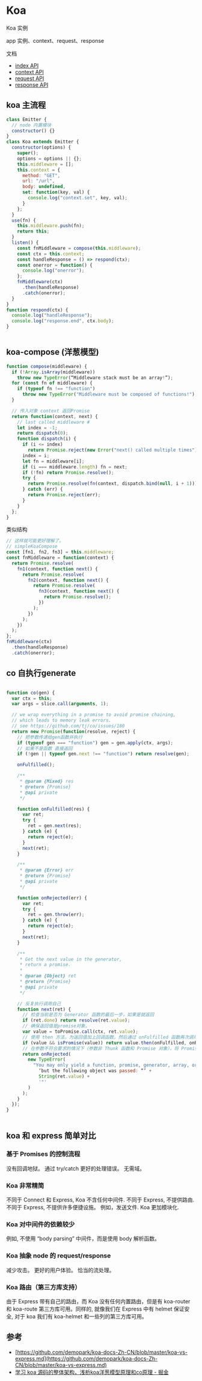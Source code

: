 # Koa
Koa 实例

app 实例、context、request、response

文档
*  [index API](https://github.com/demopark/koa-docs-Zh-CN/blob/master/api/index.md)  
*  [context API](https://github.com/demopark/koa-docs-Zh-CN/blob/master/api/context.md)  
*  [request API](https://github.com/demopark/koa-docs-Zh-CN/blob/master/api/request.md)  
*  [response API](https://github.com/demopark/koa-docs-Zh-CN/blob/master/api/response.md) 


## koa 主流程
```javascript
class Emitter {
  // node 内置模块
  constructor() {}
}
class Koa extends Emitter {
  constructor(options) {
    super();
    options = options || {};
    this.middleware = [];
    this.context = {
      method: "GET",
      url: "/url",
      body: undefined,
      set: function(key, val) {
        console.log("context.set", key, val);
      }
    };
  }
  use(fn) {
    this.middleware.push(fn);
    return this;
  }
  listen() {
    const fnMiddleware = compose(this.middleware);
    const ctx = this.context;
    const handleResponse = () => respond(ctx);
    const onerror = function() {
      console.log("onerror");
    };
    fnMiddleware(ctx)
      .then(handleResponse)
      .catch(onerror);
  }
}
function respond(ctx) {
  console.log("handleResponse");
  console.log("response.end", ctx.body);
}



```


## koa-compose (洋葱模型)

```javascript
function compose(middleware) {
  if (!Array.isArray(middleware))
    throw new TypeError(“Middleware stack must be an array!”);
  for (const fn of middleware) {
    if (typeof fn !== "function")
      throw new TypeError("Middleware must be composed of functions!");
  }

  // 传入对象 context 返回Promise
  return function(context, next) {
    // last called middleware #
    let index = -1;
    return dispatch(0);
    function dispatch(i) {
      if (i <= index)
        return Promise.reject(new Error("next() called multiple times"));
      index = i;
      let fn = middleware[i];
      if (i === middleware.length) fn = next;
      if (!fn) return Promise.resolve();
      try {
        return Promise.resolve(fn(context, dispatch.bind(null, i + 1)));
      } catch (err) {
        return Promise.reject(err);
      }
    }
  };
}


```

类似结构

```javascript
// 这样就可能更好理解了。
// simpleKoaCompose
const [fn1, fn2, fn3] = this.middleware;
const fnMiddleware = function(context) {
  return Promise.resolve(
    fn1(context, function next() {
      return Promise.resolve(
        fn2(context, function next() {
          return Promise.resolve(
            fn3(context, function next() {
              return Promise.resolve();
            })
          );
        })
      );
    })
  );
};
fnMiddleware(ctx)
  .then(handleResponse)
  .catch(onerror);


```

## co 自执行generate
```javascript

function co(gen) {
  var ctx = this;
  var args = slice.call(arguments, 1);

  // we wrap everything in a promise to avoid promise chaining,
  // which leads to memory leak errors.
  // see https://github.com/tj/co/issues/180
  return new Promise(function(resolve, reject) {
    // 把参数传递给gen函数并执行
    if (typeof gen === "function") gen = gen.apply(ctx, args);
    // 如果不是函数 直接返回
    if (!gen || typeof gen.next !== "function") return resolve(gen);

    onFulfilled();

    /**
     * @param {Mixed} res
     * @return {Promise}
     * @api private
     */

    function onFulfilled(res) {
      var ret;
      try {
        ret = gen.next(res);
      } catch (e) {
        return reject(e);
      }
      next(ret);
    }

    /**
     * @param {Error} err
     * @return {Promise}
     * @api private
     */

    function onRejected(err) {
      var ret;
      try {
        ret = gen.throw(err);
      } catch (e) {
        return reject(e);
      }
      next(ret);
    }

    /**
     * Get the next value in the generator,
     * return a promise.
     *
     * @param {Object} ret
     * @return {Promise}
     * @api private
     */

    // 反复执行调用自己
    function next(ret) {
      // 检查当前是否为 Generator 函数的最后一步，如果是就返回
      if (ret.done) return resolve(ret.value);
      // 确保返回值是promise对象。
      var value = toPromise.call(ctx, ret.value);
      // 使用 then 方法，为返回值加上回调函数，然后通过 onFulfilled 函数再次调用 next 函数。
      if (value && isPromise(value)) return value.then(onFulfilled, onRejected);
      // 在参数不符合要求的情况下（参数非 Thunk 函数和 Promise 对象），将 Promise 对象的状态改为 rejected，从而终止执行。
      return onRejected(
        new TypeError(
          "You may only yield a function, promise, generator, array, or object, “ +
            ‘but the following object was passed: “’ +
            String(ret.value) +
            '"'
        )
      );
    }
  });
}



```

## koa 和 express 简单对比

### 基于 Promises 的控制流程
没有回调地狱。
通过 try/catch 更好的处理错误。
无需域。

### Koa 非常精简
不同于 Connect 和 Express, Koa 不含任何中间件.
不同于 Express, 不提供路由.
不同于 Express, 不提供许多便捷设施。 例如，发送文件.
Koa 更加模块化.

### Koa 对中间件的依赖较少
例如, 不使用 “body parsing” 中间件，而是使用 body 解析函数。

### Koa 抽象 node 的 request/response
减少攻击。
更好的用户体验。
恰当的流处理。

### Koa 路由（第三方库支持）
由于 Express 带有自己的路由，而 Koa 没有任何内置路由，但是有 koa-router 和 koa-route 第三方库可用。同样的, 就像我们在 Express 中有 helmet 保证安全, 对于 koa 我们有 koa-helmet 和一些列的第三方库可用。


## 参考
* [https://github.com/demopark/koa-docs-Zh-CN/blob/master/koa-vs-express.md](https://github.com/demopark/koa-docs-Zh-CN/blob/master/koa-vs-express.md)
* [学习 koa 源码的整体架构，浅析koa洋葱模型原理和co原理 - 掘金](https://juejin.im/post/5e69925cf265da571e262fe6#heading-16)